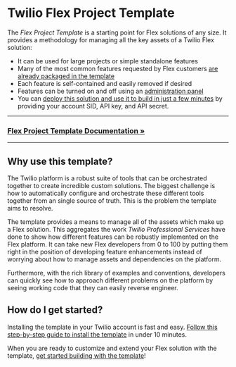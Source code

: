 # Twilio Flex Project Template

The _Flex Project Template_ is a starting point for Flex solutions of any size. It provides a methodology for managing all the key assets of a Twilio Flex solution:

- It can be used for large projects or simple standalone features
- Many of the most common features requested by Flex customers [are already packaged in the template](https://twilio-professional-services.github.io/flex-project-template/feature-library/overview)
- Each feature is self-contained and easily removed if desired  
- Features can be turned on and off using an [administration panel](https://twilio-professional-services.github.io/flex-project-template/feature-library/admin-ui)
- You can [deploy this solution and use it to build in just a few minutes](https://twilio-professional-services.github.io/flex-project-template/getting-started/install-template) by providing your account SID, API key, and API secret.

---

### [Flex Project Template Documentation &raquo;](https://twilio-professional-services.github.io/flex-project-template/)

---

## Why use this template?

The Twilio platform is a robust suite of tools that can be orchestrated together to create incredible custom solutions. The biggest challenge is how to automatically configure and orchestrate these different tools together from an single source of truth. This is the problem the template aims to resolve.

The template provides a means to manage all of the assets which make up a Flex solution. This aggregates the work _Twilio Professional Services_ have done to show how different features can be robustly implemented on the Flex platform. It can take new Flex developers from 0 to 100 by putting them right in the position of developing feature enhancements instead of worrying about how to manage assets and dependencies on the platform.

Furthermore, with the rich library of examples and conventions, developers can quickly see how to approach different problems on the platform by seeing working code that they can easily reverse engineer.

## How do I get started?

Installing the template in your Twilio account is fast and easy. [Follow this step-by-step guide to install the template](https://twilio-professional-services.github.io/flex-project-template/getting-started/install-template) in under 10 minutes.

When you are ready to customize and extend your Flex solution with the template, [get started building with the template](https://twilio-professional-services.github.io/flex-project-template/building/getting-started)!